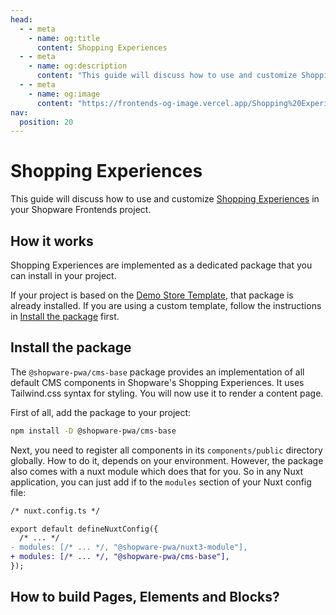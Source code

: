 ```yaml
---
head:
  - - meta
    - name: og:title
      content: Shopping Experiences
  - - meta
    - name: og:description
      content: "This guide will discuss how to use and customize Shopping Experiences in your Shopware Frontends project."
  - - meta
    - name: og:image
      content: "https://frontends-og-image.vercel.app/Shopping%20Experiences?fontSize=150px"
nav:
  position: 20
---
```


# Shopping Experiences

This guide will discuss how to use and customize [Shopping Experiences](https://docs.shopware.com/en/shopware-6-en/content/ShoppingExperiences) in your Shopware Frontends project.

## How it works

Shopping Experiences are implemented as a dedicated package that you can install in your project.

If your project is based on the [Demo Store Template](../getting-started/templates/demo-store-template.md), that package is already installed. If you are using a custom template, follow the instructions in [Install the package](#install-the-package) first.

## Install the package

The `@shopware-pwa/cms-base` package provides an implementation of all default CMS components in Shopware's Shopping Experiences. It uses Tailwind.css syntax for styling. You will now use it to render a content page.

First of all, add the package to your project:

```bash
npm install -D @shopware-pwa/cms-base
```

Next, you need to register all components in its `components/public` directory globally. How to do it, depends on your environment. However, the package also comes with a nuxt module which does that for you. So in any Nuxt application, you can just add if to the `modules` section of your Nuxt config file:

```diff
/* nuxt.config.ts */

export default defineNuxtConfig({
  /* ... */
- modules: [/* ... */, "@shopware-pwa/nuxt3-module"],
+ modules: [/* ... */, "@shopware-pwa/cms-base"],
});
```

## How to build Pages, Elements and Blocks?

<PageRef page="../getting-started/cms/index" title="BUILDGING > CMS" sub="See the buliding chapter about CMS." />
